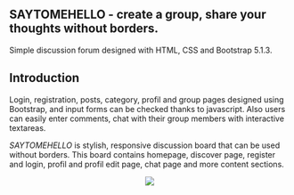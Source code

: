 ## SAYTOMEHELLO - create a group, share your thoughts without borders.
Simple discussion forum designed with HTML, CSS and Bootstrap 5.1.3.

## Introduction
Login, registration, posts, category, profil and group pages designed using Bootstrap, and input forms can be checked thanks to javascript. Also users can easily enter comments, chat with their group members with interactive textareas. 

*SAYTOMEHELLO* is stylish, responsive discussion board that can be used without borders. This board contains homepage, discover page, register and login, profil and profil edit page, chat page and more content sections.

<p align="center"><img src="https://user-images.githubusercontent.com/22591738/170169948-d74f40f0-c706-4020-b375-eac3aeb39535.PNG"></p>
